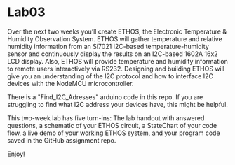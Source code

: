 # Lab03 

Over the next two weeks you’ll create ETHOS, the Electronic Temperature & Humidity Observation System. ETHOS will gather temperature and relative humidity information from an Si7021 I2C-based temperature-humidity sensor and continuously display the results on an I2C-based 1602A 16x2 LCD display. Also, ETHOS will provide temperature and humidity information to remote users interactively via RS232. Designing and building ETHOS will give you an understanding of the I2C protocol and how to interface I2C devices with the NodeMCU microcontroller.

There is a "Find_I2C_Adresses" arduino code in this repo.  If you are struggling to find what I2C address your devices have, this might be helpful.

This two-week lab has five turn-ins: The lab handout with answered questions, a schematic of your ETHOS circuit, a StateChart of your code flow, a live demo of your working ETHOS system, and your program code saved in the GitHub assignment repo.

Enjoy!